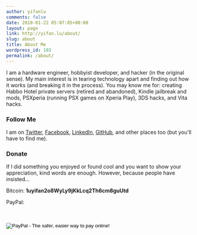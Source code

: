 ```yaml
---
author: yifanlu
comments: false
date: 2010-01-22 05:07:05+00:00
layout: page
link: http://yifan.lu/about/
slug: about
title: About Me
wordpress_id: 103
permalink: /about/
---
```


I am a hardware engineer, hobbyist developer, and hacker (in the original sense). My main interest is in tearing technology apart and finding out how it works (and breaking it in the process). You may know me for: creating Habbo Hotel private servers (retired and abandoned), Kindle jailbreak and mods, PSXperia (running PSX games on Xperia Play), 3DS hacks, and Vita hacks.


### Follow Me

I am on [Twitter](http://twitter.com/yifanlu), [Facebook](http://www.facebook.com/yifanlu.page), [LinkedIn](http://www.linkedin.com/in/yifanl/), [GitHub](https://github.com/yifanlu/), and other places too (but you'll have to find me).

### Donate

If I did something you enjoyed or found cool and you want to show your appreciation, kind words are enough. However, because people have insisted...

Bitcoin: **1uyifan2o8WyLy9jKkLcq2Th6cm8guUtd**

PayPal:
<form action="//www.paypal.com/cgi-bin/webscr" method="post" target="_top">
<input type="hidden" name="cmd" value="_s-xclick"/><br/>
<input type="hidden" name="hosted_button_id" value="YPZJ3GCGNXHQS"/><br/>
<input type="image" src="https://www.paypalobjects.com/en_US/i/btn/btn_donate_LG.gif" border="0" name="submit" alt="PayPal - The safer, easier way to pay online!"/><br/>
<img alt="" border="0" src="//i1.wp.com/www.paypalobjects.com/en_US/i/scr/pixel.gif?resize=1%2C1&#038;ssl=1" data-recalc-dims="1"/><br/>
</form>
